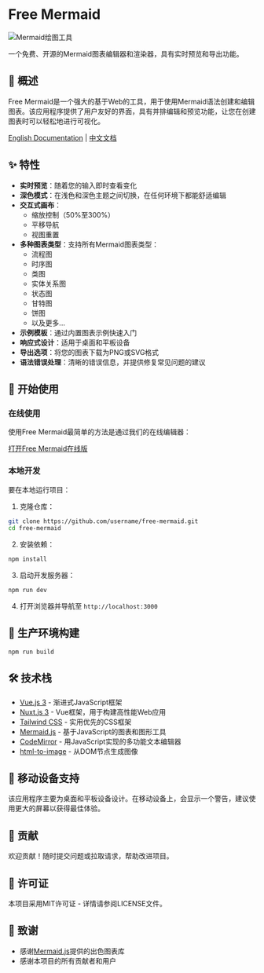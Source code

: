 # Free Mermaid

![Mermaid绘图工具](./public/og-image.png)

一个免费、开源的Mermaid图表编辑器和渲染器，具有实时预览和导出功能。

## 📖 概述

Free Mermaid是一个强大的基于Web的工具，用于使用Mermaid语法创建和编辑图表。该应用程序提供了用户友好的界面，具有并排编辑和预览功能，让您在创建图表时可以轻松地进行可视化。

[English Documentation](./README.md) | [中文文档](./README.zh.md)

## ✨ 特性

- **实时预览**：随着您的输入即时查看变化
- **深色模式**：在浅色和深色主题之间切换，在任何环境下都能舒适编辑
- **交互式画布**：
  - 缩放控制（50%至300%）
  - 平移导航
  - 视图重置
- **多种图表类型**：支持所有Mermaid图表类型：
  - 流程图
  - 时序图
  - 类图
  - 实体关系图
  - 状态图
  - 甘特图
  - 饼图
  - 以及更多...
- **示例模板**：通过内置图表示例快速入门
- **响应式设计**：适用于桌面和平板设备
- **导出选项**：将您的图表下载为PNG或SVG格式
- **语法错误处理**：清晰的错误信息，并提供修复常见问题的建议

## 🚀 开始使用

### 在线使用

使用Free Mermaid最简单的方法是通过我们的在线编辑器：

[打开Free Mermaid在线版](https://free-mermaid.com)

### 本地开发

要在本地运行项目：

1. 克隆仓库：
```bash
git clone https://github.com/username/free-mermaid.git
cd free-mermaid
```

2. 安装依赖：
```bash
npm install
```

3. 启动开发服务器：
```bash
npm run dev
```

4. 打开浏览器并导航至 `http://localhost:3000`

## 🔧 生产环境构建

```bash
npm run build
```

## 🛠️ 技术栈

- [Vue.js 3](https://vuejs.org/) - 渐进式JavaScript框架
- [Nuxt.js 3](https://nuxt.com/) - Vue框架，用于构建高性能Web应用
- [Tailwind CSS](https://tailwindcss.com/) - 实用优先的CSS框架
- [Mermaid.js](https://mermaid-js.github.io/mermaid/#/) - 基于JavaScript的图表和图形工具
- [CodeMirror](https://codemirror.net/) - 用JavaScript实现的多功能文本编辑器
- [html-to-image](https://github.com/bubkoo/html-to-image) - 从DOM节点生成图像

## 📱 移动设备支持

该应用程序主要为桌面和平板设备设计。在移动设备上，会显示一个警告，建议使用更大的屏幕以获得最佳体验。

## 🤝 贡献

欢迎贡献！随时提交问题或拉取请求，帮助改进项目。

## 📄 许可证

本项目采用MIT许可证 - 详情请参阅LICENSE文件。

## 🙏 致谢

- 感谢[Mermaid.js](https://mermaid-js.github.io/mermaid/#/)提供的出色图表库
- 感谢本项目的所有贡献者和用户 